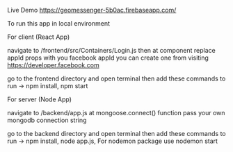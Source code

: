 Live Demo https://geomessenger-5b0ac.firebaseapp.com/

To run this app in local environment

For client (React App)

navigate to /frontend/src/Containers/Login.js
then at <FacebookLogin /> component replace appId props with you facebook appId
you can create one from visiting https://developer.facebook.com

go to the frontend directory and open terminal then add these commands to run ->
npm install,
npm start

For server (Node App)

navigate to /backend/app.js
at mongoose.connect() function pass your own mongodb connection string

go to the backend directory and open terminal then add these commands to run ->
npm install,
node app.js,
For nodemon package use nodemon start


